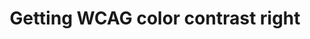 ---
layout: '../../layouts/MarkdownPostLayout.astro'
title: "Getting WCAG color contrast right"
url: "https://medium.com/user-experience-design-1/getting-the-wcag-color-contrast-right-799508389679"
published: "2022-10-27"
excerpt: "Actionable tips on how to nail WCAG 2.1 color compliance"
---